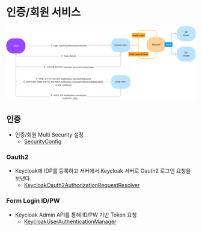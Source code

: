# 인증/회원 서비스
![img.png](docs/img.png)
## 인증
- 인증/회원 Multi Security 설정
  - [SecurityConfig](./src/main/java/kr/co/kindernoti/member/infrastructure/spring/security/SecurityConfig.java) 
### Oauth2
- Keycloak에 IDP를 등록하고 서버에서 Keycloak 서버로 Oauth2 로그인 요청을 보낸다.
  - [KeycloakOauth2AuthorizationRequestResolver](./src/main/java/kr/co/kindernoti/member/infrastructure/spring/security/KeycloakOauth2AuthorizationRequestResolver.java)
### Form Login ID/PW
- Keycloak Admin API를 통해 ID/PW 기반 Token 요청
  - [KeycloakUserAuthenticationManager](./src/main/java/kr/co/kindernoti/member/infrastructure/spring/security/KeycloakUserAuthenticationManager.java)
